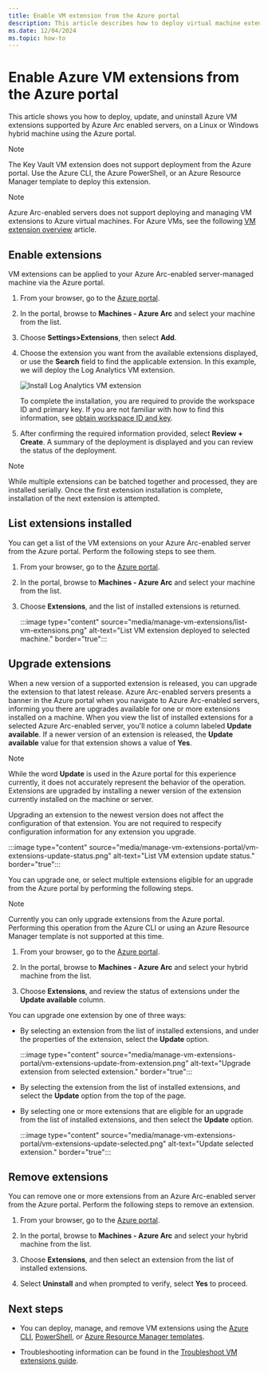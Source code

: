 ```yaml
---
title: Enable VM extension from the Azure portal
description: This article describes how to deploy virtual machine extensions to Azure Arc-enabled servers running in hybrid cloud environments from the Azure portal.
ms.date: 12/04/2024
ms.topic: how-to
---
```


# Enable Azure VM extensions from the Azure portal

This article shows you how to deploy, update, and uninstall Azure VM extensions supported by Azure Arc enabled servers, on a Linux or Windows hybrid machine using the Azure portal.

> [!NOTE]
> The Key Vault VM extension does not support deployment from the Azure portal. Use the Azure CLI, the Azure PowerShell, or an Azure Resource Manager template to deploy this extension.

> [!NOTE]
> Azure Arc-enabled servers does not support deploying and managing VM extensions to Azure virtual machines. For Azure VMs, see the following [VM extension overview](/azure/virtual-machines/extensions/overview) article.

## Enable extensions

VM extensions can be applied to your Azure Arc-enabled server-managed machine via the Azure portal.

1. From your browser, go to the [Azure portal](https://portal.azure.com).

2. In the portal, browse to **Machines - Azure Arc** and select your machine from the list.

3. Choose **Settings>Extensions**, then select **Add**.

4. Choose the extension you want from the available extensions displayed, or use the **Search** field to find the applicable extension. In this example, we will deploy the Log Analytics VM extension.

    ![Install Log Analytics VM extension](./media/manage-vm-extensions/mma-extension-config.png)

    To complete the installation, you are required to provide the workspace ID and primary key. If you are not familiar with how to find this information, see [obtain workspace ID and key](/azure/azure-monitor/agents/agent-windows#workspace-id-and-key).

5. After confirming the required information provided, select **Review + Create**. A summary of the deployment is displayed and you can review the status of the deployment.

>[!NOTE]
>While multiple extensions can be batched together and processed, they are installed serially. Once the first extension installation is complete, installation of the next extension is attempted.

## List extensions installed

You can get a list of the VM extensions on your Azure Arc-enabled server from the Azure portal. Perform the following steps to see them.

1. From your browser, go to the [Azure portal](https://portal.azure.com).

2. In the portal, browse to **Machines - Azure Arc** and select your machine from the list.

3. Choose **Extensions**, and the list of installed extensions is returned.

    :::image type="content" source="media/manage-vm-extensions/list-vm-extensions.png" alt-text="List VM extension deployed to selected machine." border="true":::

## Upgrade extensions

When a new version of a supported extension is released, you can upgrade the extension to that latest release. Azure Arc-enabled servers presents a banner in the Azure portal when you navigate to Azure Arc-enabled servers, informing you there are upgrades available for one or more extensions installed on a machine. When you view the list of installed extensions for a selected Azure Arc-enabled server, you'll notice a column labeled **Update available**. If a newer version of an extension is released, the **Update available** value for that extension shows a value of **Yes**.

>[!NOTE]
>While the word **Update** is used in the Azure portal for this experience currently, it does not accurately represent the behavior of the operation. Extensions are upgraded by installing a newer version of the extension currently installed on the machine or server.

Upgrading an extension to the newest version does not affect the configuration of that extension. You are not required to respecify configuration information for any extension you upgrade.

:::image type="content" source="media/manage-vm-extensions-portal/vm-extensions-update-status.png" alt-text="List VM extension update status." border="true":::

You can upgrade one, or select multiple extensions eligible for an upgrade from the Azure portal by performing the following steps.

> [!NOTE]
> Currently you can only upgrade extensions from the Azure portal. Performing this operation from the Azure CLI or using an Azure Resource Manager template is not supported at this time.

1. From your browser, go to the [Azure portal](https://portal.azure.com).

2. In the portal, browse to **Machines - Azure Arc** and select your hybrid machine from the list.

3. Choose **Extensions**, and review the status of extensions under the **Update available** column.

You can upgrade one extension by one of three ways:

* By selecting an extension from the list of installed extensions, and under the properties of the extension, select the **Update** option.

    :::image type="content" source="media/manage-vm-extensions-portal/vm-extensions-update-from-extension.png" alt-text="Upgrade extension from selected extension." border="true":::

* By selecting the extension from the list of installed extensions, and select the **Update** option from the top of the page.

* By selecting one or more extensions that are eligible for an upgrade from the list of installed extensions, and then select the **Update** option.

    :::image type="content" source="media/manage-vm-extensions-portal/vm-extensions-update-selected.png" alt-text="Update selected extension." border="true":::

## Remove extensions

You can remove one or more extensions from an Azure Arc-enabled server from the Azure portal. Perform the following steps to remove an extension.

1. From your browser, go to the [Azure portal](https://portal.azure.com).

2. In the portal, browse to **Machines - Azure Arc** and select your hybrid machine from the list.

3. Choose **Extensions**, and then select an extension from the list of installed extensions.

4. Select **Uninstall** and when prompted to verify, select **Yes** to proceed.

## Next steps

- You can deploy, manage, and remove VM extensions using the [Azure CLI](manage-vm-extensions-cli.md), [PowerShell](manage-vm-extensions-powershell.md), or [Azure Resource Manager templates](manage-vm-extensions-template.md).

- Troubleshooting information can be found in the [Troubleshoot VM extensions guide](troubleshoot-vm-extensions.md).
